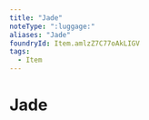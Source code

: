 ```yaml
---
title: "Jade"
noteType: ":luggage:"
aliases: "Jade"
foundryId: Item.amlzZ7C77oAkLIGV
tags:
  - Item
---
```


# Jade
